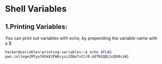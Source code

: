 # Shell Variables

## 1.Printing Variables:

You can print out variables with echo, by prepending the variable name with a $
```bash
hacker@variables~printing-variables:~$ echo $FLAG
pwn.college{M7yofA5kE2PWbrysiJOQoTvCCrR.ddTN1QDL5cDO0czW}
```
##
